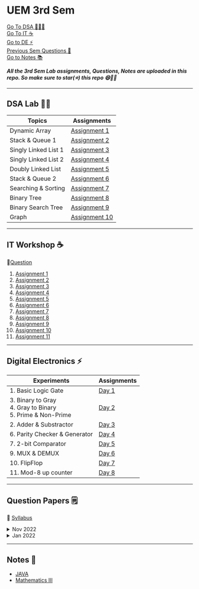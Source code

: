 # UEM 3rd Sem

[Go To DSA 👩🏻‍💻](#dsa-lab-technologist) <br>
[Go To IT ☕](#it-workshop-coffee) <br>
[Go to DE ⚡](#digital-electronics-zap) <br>
[Previous Sem Questions 📑](#question-papers-spiral_notepad) <br>
[Go to Notes 📚](#notes-moyai)

**_All the 3rd Sem Lab assignments, Questions, Notes are uploaded in this repo. So make sure to star(⭐) this repo 😄✌🏻_**

---

## DSA Lab :technologist:

| Topics               | Assignments                                                                             |
| -------------------- | --------------------------------------------------------------------------------------- |
| Dynamic Array        | [Assignment 1](https://github.com/saha-indranil/DSA01/blob/main/Questions/README1.md)   |
| Stack & Queue 1      | [Assignment 2](https://github.com/saha-indranil/DSA01/blob/main/Questions/README2.md)   |
| Singly Linked List 1 | [Assignment 3](https://github.com/saha-indranil/DSA01/blob/main/Questions/README3.md)   |
| Singly Linked List 2 | [Assignment 4](https://github.com/saha-indranil/DSA01/blob/main/Questions/README4.md)   |
| Doubly Linked List   | [Assignment 5](https://github.com/saha-indranil/DSA01/blob/main/Questions/README5.md)   |
| Stack & Queue 2      | [Assignment 6](https://github.com/saha-indranil/DSA01/blob/main/Questions/README6.md)   |
| Searching & Sorting  | [Assignment 7](https://github.com/saha-indranil/DSA01/blob/main/Questions/README7.md)   |
| Binary Tree          | [Assignment 8](https://github.com/saha-indranil/DSA01/blob/main/Questions/README8.md)   |
| Binary Search Tree   | [Assignment 9](https://github.com/saha-indranil/DSA01/blob/main/Questions/README9.md)   |
| Graph                | [Assignment 10](https://github.com/saha-indranil/DSA01/blob/main/Questions/README10.md) |

---

## IT Workshop :coffee:

💠[Question](https://drive.google.com/file/d/1ZjDGDwiDeSj4t-XkfCieJIc38ZIjBKDH/view?usp=share_link)

1. [Assignment 1](https://github.com/RiddhiRaj/IT-Workshop-Assignments/tree/master/Assignment1)
1. [Assignment 2](https://github.com/RiddhiRaj/IT-Workshop-Assignments/tree/master/Assignment2)
1. [Assignment 3](https://github.com/GodPhoenix2003/IT-Workshop-Assignment/tree/main/Assignment%203)
1. [Assignment 4](https://github.com/RiddhiRaj/IT-Workshop-Assignments/tree/master/Assignment4)
1. [Assignment 5](https://drive.google.com/file/d/1CfrdkHC715uzz6F4hfXjKgpgoT4DDXnx/view?usp=share_link)
1. [Assignment 6](https://drive.google.com/file/d/1qeid0NCmYqXacDxhIKelD4MlU74-9-5-/view?usp=share_link)
1. [Assignment 7](https://github.com/RiddhiRaj/IT-Workshop-Assignments/blob/master/Assignment7/)
1. [Assignment 8](https://drive.google.com/file/d/1fNzwAWv94myhVglGMfaqrmLL9H1JR2fU/view?usp=share_link)
1. [Assignment 9](https://github.com/RiddhiRaj/IT-Workshop-Assignments/tree/master/Assignment9)
1. [Assignment 10](https://drive.google.com/file/d/1zBSOgS-i24kSUAtkQfCrCAiw9PEg53Zn/view?usp=share_link)
1. [Assignment 11](https://drive.google.com/file/d/1BaKK8oz0vq11HyhkxooyIY-hWL18PWh4/view?usp=share_link)

---

## Digital Electronics :zap:

| Experiments                                                        | Assignments                                                                                    |
| ------------------------------------------------------------------ | ---------------------------------------------------------------------------------------------- |
| 1. Basic Logic Gate                                                | [Day 1](https://drive.google.com/file/d/1Vk7uYH1hescYQ81IgQwVsbRgxm7zKmpj/view?usp=share_link) |
| 3. Binary to Gray <br> 4. Gray to Binary <br> 5. Prime & Non-Prime | [Day 2](https://drive.google.com/file/d/1lRsye5Jdefg_7iRR8ssBxLLnILUeH5oN/view?usp=share_link) |
| 2. Adder & Substractor                                             | [Day 3](https://drive.google.com/file/d/1hFe6ntpNMwDuagz1yGrUdHCuXjVeOxPw/view?usp=share_link) |
| 6. Parity Checker & Generator                                      | [Day 4](https://drive.google.com/file/d/1Z7QuYn55F1QDLlzfByVC3tonrzuqFA7q/view?usp=share_link) |
| 7. 2-bit Comparator                                                | [Day 5](https://drive.google.com/file/d/1-n7GbGs-e6vY8I1tZQAyBk48ZF--pNl9/view?usp=share_link) |
| 9. MUX & DEMUX                                                     | [Day 6](https://drive.google.com/file/d/1y-lM7mFYVOmkl8wViz0bLWmTO5Km80eU/view?usp=share_link) |
| 10. FlipFlop                                                       | [Day 7](https://drive.google.com/file/d/1ttmeeat2pPBEA_LPIs8HmWVmzIuuHVBH/view?usp=share_link) |
| 11. Mod-8 up counter                                               | [Day 8](https://drive.google.com/file/d/1-iR-NxZmLROPI0mFCX1317vkvwlVkr3X/view?usp=share_link) |

---

## Question Papers :spiral_notepad:

💠 [Syllabus](https://drive.google.com/file/d/1ZjV3HsiDDPe5FXP1-iuigmSw7qBDvATS/view?usp=share_link)
<br>

<details><summary> Nov 2022 </summary><blockquote>

<details>
<summary> Term I </summary><blockquote>

- [Analog Electronic Circuits](https://drive.google.com/file/d/1Yx_G9DX6op-OjbIV9vidsU1YFHw5QAT3/view?usp=share_link) <br>
- [Digital Electronics](https://drive.google.com/file/d/1Yf7NSr4oH3UixFO0LQMfPz4NZ96q79py/view?usp=share_link) <br>
- [Data Structure & Algorithms](https://drive.google.com/file/d/1YTs63absSdhQoYekPOzfbJry_nkA9bUz/view?usp=share_link) <br>
- [OOP using JAVA](https://drive.google.com/file/d/1YUQZNiZtMCIvrBL6NP4zGAAcpgVzgniF/view?usp=share_link) <br>
- [Mathematics III](https://drive.google.com/file/d/1YtWJasBknRSw8Pg_FjuajinnqixKWW-A/view?usp=share_link) <br>

</blockquote></details>

<details>
<summary> Term II </summary><blockquote>

- [Analog Electronic Circuits](https://drive.google.com/file/d/1ZF7gNT6cUp6MIqhlHpC6ueWC8xSmWIdm/view?usp=share_link) <br>
- [Digital Electronics](https://drive.google.com/file/d/1ZMGtHi1MgnUcwM0JKrndF_X8gzNlHeie/view?usp=share_link) <br>
- [Data Structure & Algorithms](https://drive.google.com/file/d/1ZK1aQbk3g5C2_9KRZOqb6GJRyYDERh8-/view?usp=share_link) <br>
- [OOP using JAVA](https://drive.google.com/file/d/1Z9uQG38l3znhAmD8uggnQTsapACBjJpt/view?usp=share_link) <br>
- [Mathematics III](https://drive.google.com/file/d/1ZFuXqmg2fDYMtyynvhgXRS_l6V1MgSi8/view?usp=share_link) <br>

</blockquote></details>

<details>
<summary> End Sem </summary><blockquote>

- [Analog Electronic Circuits](https://drive.google.com/file/d/1ZXxb7Y7GvnvbfawVzYRTUFpkXQUvX12_/view?usp=share_link) <br>
- [Digital Electronics](https://drive.google.com/file/d/1ZMrj2UzAGbXcUa-XEd-6g0hRJ1eYht0t/view?usp=share_link) <br>
- [Data Structure & Algorithms](https://drive.google.com/file/d/1ZMxtBuEkSi9FU3_Qbw5Of1hOzK5sxe3h/view?usp=share_link) <br>
- [OOP using JAVA](#) <br>
- [Mathematics III](https://drive.google.com/file/d/1ZNHiDspoB-giMbH08vWMtAqFZDQNnx_C/view?usp=share_link) <br>
- [TRW using LaTex](https://drive.google.com/file/d/1ZMefyB7farAvZoFf36CTA6dsL44aonvi/view?usp=share_link) <br>

</blockquote></details>
</blockquote></details>

<details><summary> Jan 2022 </summary><blockquote>

<details>
<summary> Term I </summary><blockquote>

- [Analog Electronic Circuits](https://drive.google.com/file/d/1ZxqTNSh8_9eLUbhl1rFXIY6FvOsINqlw/view?usp=share_link) <br>
- [Digital Electronics](https://drive.google.com/file/d/1_62MAF2V8KiYHTK3v_Y5lt32TvOaC8mc/view?usp=share_link) <br>
- [Data Structure & Algorithms](https://drive.google.com/file/d/1_ALg5Wnbge9YHLsSWcWYuXgykoIges2z/view?usp=share_link) <br>
- [IT WorkShop](https://drive.google.com/file/d/1_HNhU93LmI9e2l5aLtTqSY7ipIOhJxoy/view?usp=share_link) <br>
- [Mathematics III](https://drive.google.com/file/d/1Zl80dnFv0ztAFlGy3qcrAM9XIMONMYLt/view?usp=share_link) <br>
- [LaTex](https://drive.google.com/file/d/1_A5KWM34IvlK1hvWwaqLZVqiQ2Ig31ub/view?usp=share_link)<br>

</blockquote></details>

<details>
<summary> Term II </summary><blockquote>

- [Analog Electronic Circuits](https://drive.google.com/file/d/1_LRl0C8eyhb5E5uin8H5MdpM7qTdjm2D/view?usp=share_link) <br>
- [Digital Electronics](https://drive.google.com/file/d/1_MyGGvIT-eXJmNNTqEx1l76ZMRUC9I9t/view?usp=share_link) <br>
- [Data Structure & Algorithms](https://drive.google.com/file/d/1_QcSHcDG2G_8H2E1z6ncsaeqAv4iLB7H/view?usp=share_link) <br>
- [ESP III](https://drive.google.com/file/d/1uKglegLiT-n-h-Lza3EUoGZrzbjDuoXo/view?usp=share_link)

</blockquote></details>

<details>
<summary> End Sem </summary><blockquote>

- [ESP III](https://drive.google.com/file/d/1__SVamZH8eJ1XJCHYmQQNEy6vq5TTDFI/view?usp=share_link) <br>
- [SDP III](https://drive.google.com/file/d/1pj8XckqAtnkQK5MJ2Fq-Uei077YhiT-e/view?usp=share_link)
- [Analog Electronic Circuits](https://drive.google.com/file/d/1_dfsDeOZmjp68krMAzM-bfbzIwPBG352/view?usp=share_link) <br>
- [Digital Electronics](https://drive.google.com/file/d/1_bl3HeoABZH5gdRDJDKCkiaIIOzACgbp/view?usp=share_link) <br>
- [Data Structure & Algorithms](https://drive.google.com/file/d/1_WMbZiRtf0SNe78xHEqtTKGYyC6JP5n3/view?usp=share_link) <br>
- [IT WorkShop](https://drive.google.com/file/d/1_VlFz4xWG8qGZ76hHz_5nn8BglfqEYFE/view?usp=share_link) <br>
- [Mathematics III](https://drive.google.com/file/d/1_e9Ptht82cut27wgN_EFGAFtHK6KlDke/view?usp=share_link) <br>
- [TRW using LaTex](https://drive.google.com/file/d/1_SCGupBXnl5vwM4ip5DLDk25IWzNBHQb/view?usp=share_link) <br>
- [DE Practical](https://drive.google.com/file/d/1_ehj_XOeg1hCxKJmOoAob8288xqpXCN1/view?usp=share_link)<br>

</blockquote></details>
</blockquote></details>

---

## Notes :moyai:

- [JAVA](https://drive.google.com/drive/folders/1S2PXl8vWiOQwIsTZIQ0rssCLlvt80Kbu?usp=share_link)
- [Mathematics III](https://drive.google.com/drive/folders/1RtFWf93xY1D2xLQpgQ4pJlDoWpJLm2-z?usp=share_link)
